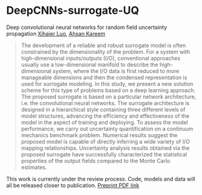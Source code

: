 # DeepCNNs-surrogate-UQ

Deep convolutional neural networks for random field uncertainty propagation
[Xihaier Luo](https://xihaier.github.io/), [Ahsan Kareem](https://engineering.nd.edu/profiles/akareem)

> The development of a reliable and robust surrogate model is often constrained by the dimensionality of the problem. For a system with high-dimensional inputs/outputs (I/O), conventional approaches usually use a low-dimensional manifold to describe the high-dimensional system, where the I/O data is first reduced to more manageable dimensions and then the condensed representation is used for surrogate modeling. In this study, we present a new solution scheme for this type of problems based on a deep learning approach. The proposed surrogate is based on a particular network architecture, i.e. the convolutional neural networks. The surrogate architecture is designed in a hierarchical style containing three different levels of model structures, advancing the efficiency and effectiveness of the model in the aspect of training and deploying. To assess the model performance, we carry out uncertainty quantification on a continuum mechanics benchmark problem. Numerical results suggest the proposed model is capable of directly inferring a wide variety of I/O mapping relationships. Uncertainty analysis results obtained via the proposed surrogate have successfully characterized the statistical properties of the output fields compared to the Monte Carlo estimates.

This work is currently under the review process. Code, models and data will all be released closer to publication. [Preprint PDF link](https://arxiv.org/abs/1907.11198)
